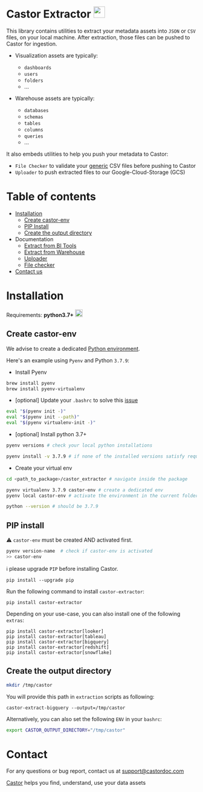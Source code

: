 # Castor Extractor <img src="https://app.castordoc.com/images/castor_icon_dark.svg" width=30 />


This library contains utilities to extract your metadata assets into `JSON` or `CSV` files, on your local machine.
After extraction, those files can be pushed to Castor for ingestion.

- Visualization assets are typically:
  - `dashboards`
  - `users`
  - `folders`
  - ...


- Warehouse assets are typically:
  - `databases`
  - `schemas`
  - `tables`
  - `columns`
  - `queries`
  - ...

It also embeds utilities to help you push your metadata to Castor:
- `File Checker` to validate your [generic](https://docs.castordoc.com/integrations/data-warehouses/generic-warehouse) CSV files before pushing to Castor
- `Uploader` to push extracted files to our Google-Cloud-Storage (GCS)


# Table of contents


- [Installation](#installation)
  * [Create castor-env](#create-castor-env)
  * [PIP Install](#pip-install)
  * [Create the output directory](#create-the-output-directory)
- Documentation
  - [Extract from BI Tools](https://docs.castordoc.com/castor-extractor/bi-tools)
  - [Extract from Warehouse](https://docs.castordoc.com/castor-extractor/warehouse)
  - [Uploader](https://docs.castordoc.com/castor-extractor/uploader)
  - [File checker](https://docs.castordoc.com/castor-extractor/file-checker)
- [Contact us](#contact-us)

# Installation

Requirements: **python3.7+**
<img src="https://upload.wikimedia.org/wikipedia/commons/c/c3/Python-logo-notext.svg" width=20 />


## Create castor-env

We advise to create a dedicated [Python environment](https://docs.python.org/3/library/venv.html).

Here's an example using `Pyenv` and Python `3.7.9`:

- Install Pyenv
```bash
brew install pyenv
brew install pyenv-virtualenv
```

- [optional] Update your `.bashrc` to solve this [issue](https://stackoverflow.com/questions/45577194/failed-to-activate-virtualenv-with-pyenv/45578839)
```bash
eval "$(pyenv init -)"
eval "$(pyenv init --path)"
eval "$(pyenv virtualenv-init -)"
```

- [optional] Install python 3.7+

```bash
pyenv versions # check your local python installations

pyenv install -v 3.7.9 # if none of the installed versions satisfy requirements 3.7+
```

- Create your virtual env
```bash
cd <path_to_package>/castor_extractor # navigate inside the package

pyenv virtualenv 3.7.9 castor-env # create a dedicated env
pyenv local castor-env # activate the environment in the current folder

python --version # should be 3.7.9
```

## PIP install

⚠️ `castor-env` must be created AND activated first.
```bash
pyenv version-name  # check if castor-env is activated
>> castor-env
```

ℹ️ please upgrade `PIP` before installing Castor.
```
pip install --upgrade pip
```

Run the following command to install `castor-extractor`:
```
pip install castor-extractor
```

Depending on your use-case, you can also install one of the following `extras`:
```
pip install castor-extractor[looker]
pip install castor-extractor[tableau]
pip install castor-extractor[bigquery]
pip install castor-extractor[redshift]
pip install castor-extractor[snowflake]
```

## Create the output directory

```bash
mkdir /tmp/castor
```

You will provide this path in `extraction` scripts as following:
```
castor-extract-bigquery --output=/tmp/castor
```

Alternatively, you can also set the following `ENV` in your `bashrc`:
```bash
export CASTOR_OUTPUT_DIRECTORY="/tmp/castor"
````


# Contact

For any questions or bug report, contact us at [support@castordoc.com](mailto:support@castordoc.com)

[Castor](https://castordoc.com) helps you find, understand, use your data assets
